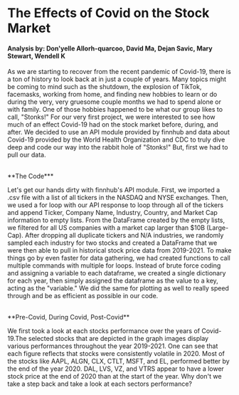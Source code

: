 # The Effects of Covid on the Stock Market
#### Analysis by: Don'yelle Allorh-quarcoo, David Ma, Dejan Savic, Mary Stewart, Wendell K
<p>As we are starting to recover from the recent pandemic of Covid-19, there is a ton of history to look back at in just a couple of years. Many topics might be coming to mind such as the shutdown, the explosion of TikTok, facemasks, working from home, and finding new hobbies to learn or do during the very, very gruesome couple months we had to spend alone or with family. One of those hobbies happened to be what our group likes to call, "Stonks!" For our very first project, we were interested to see how much of an effect Covid-19 had on the stock market before, during, and after.
    We decided to use an API module provided by finnhub and data about Covid-19 provided by the World Health Organization and CDC to truly dive deep and code our way into the rabbit hole of "Stonks!" But, first we had to pull our data.</p><br>
**The Code***
<p>Let's get our hands dirty with finnhub's API module. First, we imported a .csv file with a list of all tickers in the NASDAQ and NYSE exchanges. Then, we used a for loop with our API response to loop through all of the tickers and append Ticker, Company Name, Industry, Country, and Market Cap information to empty lists. From the DataFrame created by the empty lists, we filtered for all US companies with a market cap larger than $10B (Large-Cap). After dropping all duplicate tickers and N/A industries, we randomly sampled each industry for two stocks and created a DataFrame that we were then able to pull in historical stock price data from 2019-2021.
    To make things go by even faster for data gathering, we had created functions to call multiple commands with multiple for loops. Instead of brute force coding and assigning a variable to each dataframe, we created a single dictionary for each year, then simply assigned the dataframe as the value to a key, acting as the "variable." We did the same for plotting as well to really speed through and be as efficient as possible in our code.</p><br>
**Pre-Covid, During Covid, Post-Covid**
<p>We first took a look at each stocks performance over the years of Covid-19.The selected stocks that are depicted in the graph images display various performances
throughout the year 2019-2021. One can see that each figure reflects that stocks
were consistently volatile in 2020. Most of the stocks like AAPL, ALGN, CLX,
CTLT, MSFT, and EL, performed better by the end of the year 2020. DAL, LVS,
VZ, and VTRS appear to have a lower stock price at the end of 2020 than at the
start of the year.
    Why don't we take a step back and take a look at each sectors performance?
